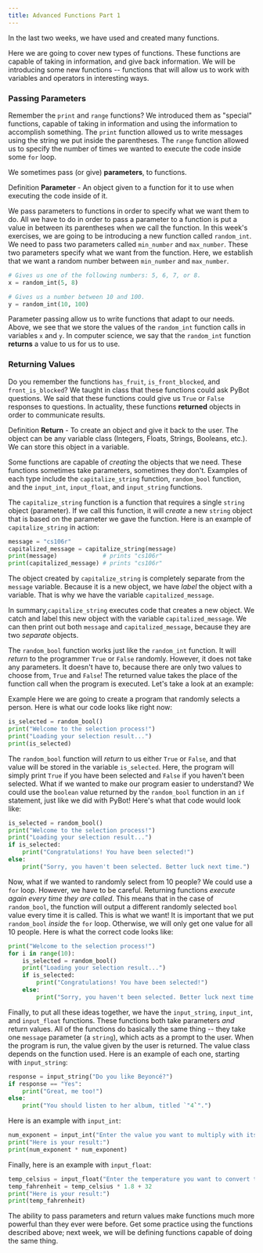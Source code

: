 ```yaml
---
title: Advanced Functions Part 1
---
```


In the last two weeks, we have used and created many functions.

Here we are going to cover new types of functions. These functions are capable of taking in information, and give back information. We will be introducing some new functions -- functions that will allow us to work with variables and operators in interesting ways.

<a class="anchor-offset" id="passing-parameters" href="#passing-parameters"></a>
### Passing Parameters

Remember the `print` and `range` functions? We introduced them as "special" functions, capable of taking in information and using the information to accomplish something. The `print` function allowed us to write messages using the string we put inside the parentheses. The `range` function allowed us to specify the number of times we wanted to execute the code inside some `for` loop.

We sometimes pass (or give) **parameters**, to functions.

<div class="definition-section" markdown="1">

<span class="definition-title">Definition</span>
**Parameter** - An object given to a function for it to use when executing the code inside of it.

</div>

We pass parameters to functions in order to specify what we want them to do. All we have to do in order to pass a parameter to a function is put a value in between its parentheses when we call the function. In this week's exercises, we are going to be introducing a new function called `random_int`. We need to pass two parameters called `min_number` and `max_number`. These two parameters specify what we want from the function. Here, we establish that we want a random number between `min_number` and `max_number`.

```python
# Gives us one of the following numbers: 5, 6, 7, or 8. 
x = random_int(5, 8)

# Gives us a number between 10 and 100.
y = random_int(10, 100)
```

Parameter passing allow us to write functions that adapt to our needs. Above, we see that we store the values of the `random_int` function calls in variables `x` and `y`. In computer science, we say that the `random_int` function **returns** a value to us for us to use.

<a class="anchor-offset" id="returning-values" href="#returning-values"></a>
### Returning Values


Do you remember the functions `has_fruit`, `is_front_blocked`, and `front_is_blocked`? We taught in class that these functions could ask PyBot questions. We said that these functions could give us `True` or `False` responses to questions. In actuality, these functions **returned** objects in order to communicate results.


<div class="definition-section" markdown="1">

<span class="definition-title">Definition</span>
**Return** - To create an object and give it back to the user. The object can be any variable class (Integers, Floats, Strings, Booleans, etc.). We can store this object in a variable.

</div>

Some functions are capable of _creating_ the objects that we need. These functions sometimes take parameters, sometimes they don't. Examples of each type include the `capitalize_string` function, `random_bool` function, and the `input_int`, `input_float`, and `input_string` functions.

The `capitalize_string` function is a function that requires a single `string` object (parameter). If we call this function, it will _create_ a new `string` object that is based on the parameter we gave the function. Here is an example of `capitalize_string` in action:

```python
message = "cs106r"
capitalized_message = capitalize_string(message)
print(message)             # prints "cs106r"
print(capitalized_message) # prints "cs106r"
```

The object created by `capitalize_string` is completely separate from the `message`  variable. Because it is a new object, we have _label_ the object with a variable. That is why we have the variable `capitalized_message`. 

In summary,`capitalize_string` executes code that creates a new object. We catch and label this new object with the variable `capitalized_message`. We can then print out both `message` and `capitalized_message`, because they are two _separate_ objects.

The `random_bool` function works just like the `random_int` function. It will _return_ to the programmer `True` or `False` randomly. However, it does not take any parameters. It doesn't have to, because there are only two values to choose from, `True` and `False`! The returned value takes the place of the function call when the program is executed. Let's take a look at an example:

<div class="example-section" markdown="1">

<span class="example-title">Example</span>
Here we are going to create a program that randomly selects a person. Here is what our code looks like right now:

```python
is_selected = random_bool()
print("Welcome to the selection process!")
print("Loading your selection result...")
print(is_selected)
```

The `random_bool` function will _return_ to us either `True` or `False`, and that value will be stored in the variable `is_selected`. Here, the program will simply print `True` if you have been selected and `False` if you haven't been selected. What if we wanted to make our program easier to understand? We could use the `boolean` value returned by the `random_bool` function in an `if` statement, just like we did with PyBot! Here's what that code would look like:

```python
is_selected = random_bool()
print("Welcome to the selection process!")
print("Loading your selection result...")
if is_selected:
    print("Congratulations! You have been selected!")
else:
    print("Sorry, you haven't been selected. Better luck next time.")
```

Now, what if we wanted to randomly select from 10 people? We could use a `for` loop. However, we have to be careful. Returning functions _execute again every time they are called_. This means that in the case of `random_bool`, the function will output a different randomly selected `bool` value every time it is called. This is what we want! It is important that we put `random_bool` _inside_ the `for` loop. Otherwise, we will only get one value for all 10 people. Here is what the correct code looks like:

```python
print("Welcome to the selection process!")
for i in range(10):
    is_selected = random_bool()
    print("Loading your selection result...")
    if is_selected:
        print("Congratulations! You have been selected!")
    else:
        print("Sorry, you haven't been selected. Better luck next time.")  
```
</div>

Finally, to put all these ideas together, we have the `input_string`, `input_int`, and `input_float` functions. These functions both take parameters _and_ return values. All of the functions do basically the same thing -- they take one `message` parameter (a `string`), which acts as a prompt to the user. When the program is run, the value given by the user is returned. The value class depends on the function used. Here is an example of each one, starting with `input_string`:

```python
response = input_string("Do you like Beyoncé?")
if response == "Yes":
    print("Great, me too!")
else:
    print("You should listen to her album, titled `"4`".")
```

Here is an example with `input_int`:

```python
num_exponent = input_int("Enter the value you want to multiply with itself:")
print("Here is your result:")
print(num_exponent * num_exponent)
```

Finally, here is an example with `input_float`:

```python
temp_celsius = input_float("Enter the temperature you want to convert to Fahrenheit:")
temp_fahrenheit = temp_celsius * 1.8 + 32
print("Here is your result:")
print(temp_fahrenheit)
```

The ability to pass parameters and return values make functions much more powerful than they ever were before. Get some practice using the functions described above; next week, we will be defining functions capable of doing the same thing.
